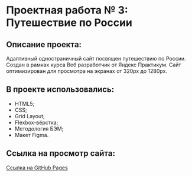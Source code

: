# Проектная работа № 3: Путешествие по России


## **Описание проекта:**

Адаптивный одностраничный сайт посвящен путешествию по России. Создан в рамках курса Веб разработчик от Яндекс Практикум. Сайт оптимизирован для просмотра на экранах от 320px до 1280px. 


## **В проекте использовались:**

* HTML5;
* CSS;
* Grid Layout;
* Flexbox-вёрстка;
* Методология БЭМ;
* Макет Figma.

## **Ссылка на просмотр сайта:**

[Ссылка на GitHub Pages](https://nataly2898.github.io/russian-travel/)